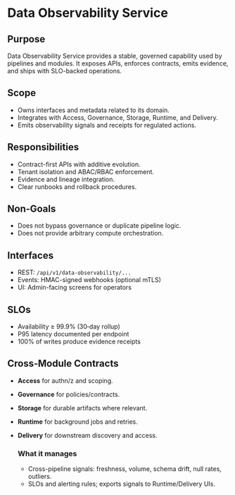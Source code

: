 # Data Observability Service

## Purpose
Data Observability Service provides a stable, governed capability used by pipelines and modules. It exposes APIs, enforces contracts, emits evidence, and ships with SLO-backed operations.

## Scope
- Owns interfaces and metadata related to its domain.
- Integrates with Access, Governance, Storage, Runtime, and Delivery.
- Emits observability signals and receipts for regulated actions.

## Responsibilities
- Contract-first APIs with additive evolution.
- Tenant isolation and ABAC/RBAC enforcement.
- Evidence and lineage integration.
- Clear runbooks and rollback procedures.

## Non‑Goals
- Does not bypass governance or duplicate pipeline logic.
- Does not provide arbitrary compute orchestration.

## Interfaces
- REST: `/api/v1/data-observability/...`
- Events: HMAC-signed webhooks (optional mTLS)
- UI: Admin-facing screens for operators

## SLOs
- Availability ≥ 99.9% (30‑day rollup)
- P95 latency documented per endpoint
- 100% of writes produce evidence receipts

## Cross‑Module Contracts
- **Access** for authn/z and scoping.
- **Governance** for policies/contracts.
- **Storage** for durable artifacts where relevant.
- **Runtime** for background jobs and retries.
- **Delivery** for downstream discovery and access.

    ### What it manages
    - Cross-pipeline signals: freshness, volume, schema drift, null rates, outliers.
    - SLOs and alerting rules; exports signals to Runtime/Delivery UIs.
